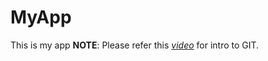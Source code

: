 # MyApp

This is my app
**NOTE**: Please refer this *[video](https://www.youtube.com/watch?v=SWYqp7iY_Tc)* for intro to GIT.
